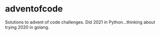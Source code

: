 # adventofcode
Solutions to advent of code challenges. Did 2021 in Python...thinking about trying 2020 in golang.
